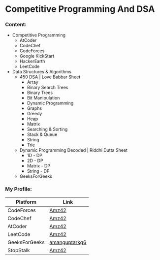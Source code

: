 # Competitive Programming And DSA

### Content:
- Competitive Programming
    - AtCoder
    - CodeChef
    - CodeForces
    - Google KickStart
    - HackerEarth
    - LeetCode
- Data Structures & Algorithms
    - 450 DSA | Love Babbar Sheet
        - Array
        - Binary Search Trees
        - Binary Trees
        - Bit Manipulation
        - Dynamic Programming
        - Graphs
        - Greedy
        - Heap
        - Matrix
        - Searching & Sorting
        - Stack & Queue
        - String
        - Trie
    - Dynamic Programming Decoded | Riddhi Dutta Sheet
        - 1D - DP
        - 2D - DP
        - Matrix - DP
        - String - DP
    - GeeksForGeeks

### My Profile:
| Platform      | Link |
| ------        | ------ |
| CodeForces    | [Amz42](https://codeforces.com/profile/Amz42) |
| CodeChef      | [Amz42](https://www.codechef.com/users/amz42) |
| AtCoder       | [Amz42](https://atcoder.jp/users/Amz42) |
| LeetCode      | [Amz42](https://leetcode.com/Amz42/) |
| GeeksForGeeks | [amanguptarkg6](https://auth.geeksforgeeks.org/user/amanguptarkg6/profile) |
| StopStalk     | [Amz42](https://www.stopstalk.com/user/profile/Amz42) |